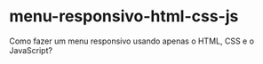 # menu-responsivo-html-css-js
Como fazer um menu responsivo usando apenas o HTML, CSS e o JavaScript? 
